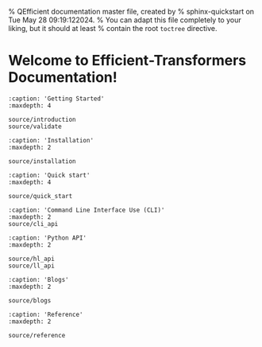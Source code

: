 % QEfficient documentation master file, created by
% sphinx-quickstart on Tue May 28 09:19:122024.
% You can adapt this file completely to your liking, but it should at least
% contain the root `toctree` directive.

Welcome to Efficient-Transformers Documentation!
========================================

  
<!-- ```{include} ../README.md
   :relative-images: 
```   -->
 

```{toctree}
:caption: 'Getting Started'
:maxdepth: 4
 
source/introduction
source/validate
```


```{toctree}
:caption: 'Installation'
:maxdepth: 2

source/installation
```


```{toctree}
:caption: 'Quick start'
:maxdepth: 4

source/quick_start
```

```{toctree}
:caption: 'Command Line Interface Use (CLI)'
:maxdepth: 2
source/cli_api
```

 
```{toctree}
:caption: 'Python API'
:maxdepth: 2

source/hl_api
source/ll_api

```
 
```{toctree}
:caption: 'Blogs'
:maxdepth: 2

source/blogs

```

```{toctree}
:caption: 'Reference'
:maxdepth: 2

source/reference

```
